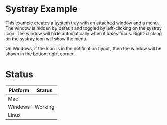 # Systray Example

This example creates a system tray with an attached window and a menu. 
The window is hidden by default and toggled by left-clicking on the systray icon.
The window will hide automatically when it loses focus.
Right-clicking on the systray icon will show the menu.

On Windows, if the icon is in the notification flyout, 
then the window will be shown in the bottom right corner. 

# Status

| Platform | Status  |
|----------|---------|
| Mac      |         |
| Windows  | Working |
| Linux    |         |
